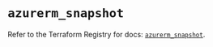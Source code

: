 # `azurerm_snapshot`

Refer to the Terraform Registry for docs: [`azurerm_snapshot`](https://registry.terraform.io/providers/hashicorp/azurerm/4.25.0/docs/resources/snapshot).
